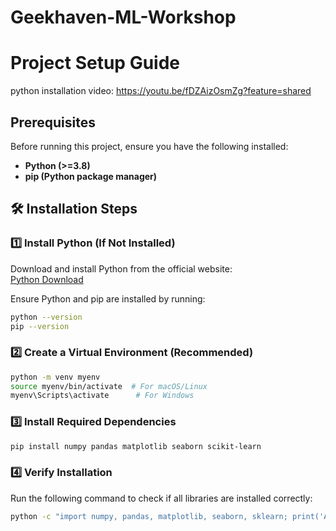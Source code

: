 # Geekhaven-ML-Workshop

#  Project Setup Guide  

python installation video: https://youtu.be/fDZAizOsmZg?feature=shared

##  Prerequisites  
Before running this project, ensure you have the following installed:  
- **Python (>=3.8)**  
- **pip (Python package manager)**  

## 🛠 Installation Steps  

### 1️⃣ Install Python (If Not Installed)  
Download and install Python from the official website:  
[Python Download](https://www.python.org/downloads/)  

Ensure Python and pip are installed by running:  
```sh
python --version
pip --version
```

### 2️⃣ Create a Virtual Environment (Recommended)  
```sh
python -m venv myenv
source myenv/bin/activate  # For macOS/Linux
myenv\Scripts\activate      # For Windows
```

### 3️⃣ Install Required Dependencies  
```sh
pip install numpy pandas matplotlib seaborn scikit-learn
```

### 4️⃣ Verify Installation  
Run the following command to check if all libraries are installed correctly:  
```sh
python -c "import numpy, pandas, matplotlib, seaborn, sklearn; print('All dependencies installed successfully!')"
